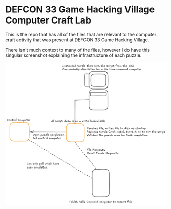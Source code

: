 # DEFCON 33 Game Hacking Village Computer Craft Lab

This is the repo that has all of the files that are relevant to the computer craft activity that was present at DEFCON 33 Game Hacking Village.

There isn't much context to many of the files, however I do have this singular screenshot explaining the infrastructure of each puzzle.


![Infrastructure photo](ComputerCraftLab.png)
